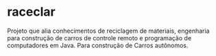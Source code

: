 # raceclar
Projeto que alia conhecimentos de reciclagem de materiais, engenharia para construção de carros de controle remoto e programação de computadores em Java. Para construção de Carros autônomos.
